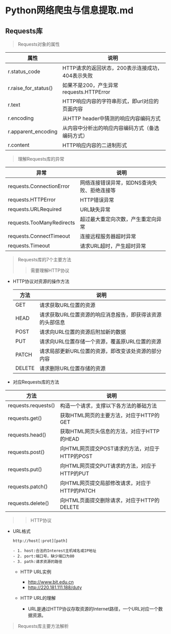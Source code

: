 Python网络爬虫与信息提取.md
===
Requests库
---

>Requests对象的属性

|属性|说明|
|---|---
|r.status_code|HTTP请求的返回状态，200表示连接成功，404表示失败
|r.raise_for_status()|如果不是200，产生异常requests.HTTPError
|r.text|HTTP响应内容的字符串形式，即url对应的页面内容
|r.encoding|从HTTP header中猜测的响应内容编码方式
|r.apparent_encoding|从内容中分析出的响应内容编码方式（备选编码方式）
|r.content|HTTP响应内容的二进制形式

>理解Requests库的异常

|异常|说明|
|---|---
|requests.ConnectionError|网络连接错误异常，如DNS查询失败、拒绝连接等
|requests.HTTPError|HTTP错误异常
|requests.URLRequired|URL缺失异常
|requests.TooManyRedirects|超过最大重定向次数，产生重定向异常
|requests.ConnectTimeout|连接远程服务器超时异常
|requests.Timeout|请求URL超时，产生超时异常

>Requests库的7个主要方法
>>需要理解HTTP协议
- HTTP协议对资源的操作方法

    |方法|说明
    |---|---
    |GET|请求获取URL位置的资源
    |HEAD|请求获取URL位置资源的响应消息报告，即获得该资源的头部信息
    |POST|请求向URL位置的资源后附加新的数据
    |PUT|请求向URL位置存储一个资源，覆盖原URL位置的资源
    |PATCH|请求局部更新URL位置的资源，即改变该处资源的部分内容
    |DELETE|请求删除URL位置存储的资源 

- 对应Requests库的方法
    
|方法|说明
|---|---
|requests.requests()|构造一个请求，支撑以下各方法的基础方法
|requests.get()|获取HTML网页的主要方法，对应于HTTP的GET
|requests.head()|获取HTML网页头信息的方法，对应于HTTP的HEAD
|requests.post()|向HTML网页提交POST请求的方法，对应于HTTP的POST
|requests.put()|向HTML网页提交PUT请求的方法，对应于HTTP的PUT
|requests.patch()|向HTML网页提交局部修改请求，对应于HTTP的PATCH
|requests.delete()|向HTML页面提交删除请求，对应于HTTP的DELETE

>>HTTP协议

- URL格式 
    ```
    http://host[:prot][path]
    
    - 1. host:合法的Interest主机域名或IP地址
    - 2. port:端口号，缺少端口为80
    - 3. path:请求资源的路径
     ```
    - HTTP URL实例
        - http://www.bit.edu.cn
        - http://220.181.111.188/duty
        
    - HTTP URL的理解
        - URL是通过HTTP协议存取资源的Internet路径，一个URL对应一个数据资源。
    
>Requests库主要方法解析

    
    
       

